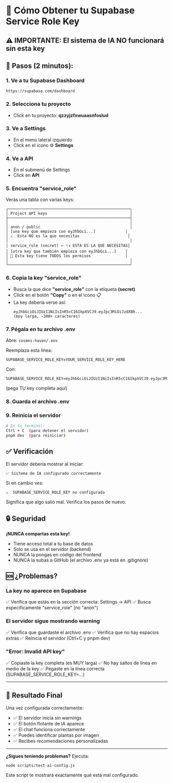 # 🔑 Cómo Obtener tu Supabase Service Role Key

## ⚠️ IMPORTANTE: El sistema de IA NO funcionará sin esta key

## 📍 Pasos (2 minutos):

### 1. Ve a tu Supabase Dashboard
```
https://supabase.com/dashboard
```

### 2. Selecciona tu proyecto
- Click en tu proyecto: **qzzyjzfxwuaasnfoslud**

### 3. Ve a Settings
- En el menú lateral izquierdo
- Click en el icono ⚙️ **Settings**

### 4. Ve a API
- En el submenú de Settings
- Click en **API**

### 5. Encuentra "service_role"
Verás una tabla con varias keys:

```
┌─────────────────────────────────────────────────────┐
│ Project API keys                                    │
├─────────────────────────────────────────────────────┤
│                                                     │
│ anon / public                                       │
│ [una key que empieza con eyJhbGci...]             │
│ ⚠️  Esta NO es la que necesitas                     │
│                                                     │
│ service_role (secret) ← 👈 ESTA ES LA QUE NECESITAS│
│ [otra key que también empieza con eyJhbGci...]    │
│ 🚨 Esta key tiene TODOS los permisos               │
│                                                     │
└─────────────────────────────────────────────────────┘
```

### 6. Copia la key "service_role"
- Busca la que dice **"service_role"** con la etiqueta **(secret)**
- Click en el botón **"Copy"** o en el icono 📋
- La key debería verse así:
  ```
  eyJhbGciOiJIUzI1NiIsInR5cCI6IkpXVCJ9.eyJpc3MiOiJzdXBh...
  (muy larga, ~300+ caracteres)
  ```

### 7. Pégala en tu archivo .env
Abre: `cosmos-haven/.env`

Reemplaza esta línea:
```env
SUPABASE_SERVICE_ROLE_KEY=YOUR_SERVICE_ROLE_KEY_HERE
```

Con:
```env
SUPABASE_SERVICE_ROLE_KEY=eyJhbGciOiJIUzI1NiIsInR5cCI6IkpXVCJ9.eyJpc3MiOiJzdXBhYmFzZSIsInJlZiI6InF6enlqemZ4d3VhYXNuZm9zbHVkIiwicm9sZSI6InNlcnZpY2Vfcm9sZSIsImlhdCI6MTc2MDE4OTUwNywiZXhwIjoyMDc1NzY1NTA3fQ...
```
(pega TU key completa aquí)

### 8. Guarda el archivo .env

### 9. Reinicia el servidor
```bash
# En tu terminal:
Ctrl + C  (para detener el servidor)
pnpm dev  (para reiniciar)
```

## ✅ Verificación

El servidor debería mostrar al iniciar:
```
✅ Sistema de IA configurado correctamente
```

Si en cambio ves:
```
⚠️  SUPABASE_SERVICE_ROLE_KEY no configurada
```
Significa que algo salió mal. Verifica los pasos de nuevo.

## 🔒 Seguridad

**¡NUNCA compartas esta key!**
- Tiene acceso total a tu base de datos
- Solo se usa en el servidor (backend)
- NUNCA la pongas en código del frontend
- NUNCA la subas a GitHub (el archivo .env ya está en .gitignore)

## 🆘 ¿Problemas?

### La key no aparece en Supabase
✅ Verifica que estás en la sección correcta: Settings → API
✅ Busca específicamente "service_role" (no "anon")

### El servidor sigue mostrando warning
✅ Verifica que guardaste el archivo .env
✅ Verifica que no hay espacios extras
✅ Reinicia el servidor (Ctrl+C y pnpm dev)

### "Error: Invalid API key"
✅ Copiaste la key completa (es MUY larga)
✅ No hay saltos de línea en medio de la key
✅ Pegaste en la línea correcta (SUPABASE_SERVICE_ROLE_KEY=...)

---

## 🎯 Resultado Final

Una vez configurada correctamente:
- ✅ El servidor inicia sin warnings
- ✅ El botón flotante de IA aparece
- ✅ El chat funciona correctamente
- ✅ Puedes identificar plantas por imagen
- ✅ Recibes recomendaciones personalizadas

---

**¿Sigues teniendo problemas?** Ejecuta:
```bash
node scripts/test-ai-config.js
```

Este script te mostrará exactamente qué está mal configurado.
